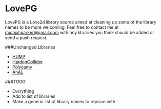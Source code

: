 # LovePG

LovePG is a Love2d library source aimed at cleaning up some of the library names to be more welcoming. Feel free to contact me at [micaiahparker@gmail.com](mailto:micaiahparker@gmail.com) with any libraries you think should be added or send a push request.

###Unchanged Libraries

- [HUMP](https://github.com/vrld/hump)
- [HardonCollider](https://github.com/vrld/HardonCollider)
- [Pölygamy](http://www.love2d.org/wiki/P%C3%B6lygamy)
- [AnAL](http://www.love2d.org/wiki/AnAL)

###TODO

- Everything
- Add to list of libraries
- Make a generic list of library names to replace with
